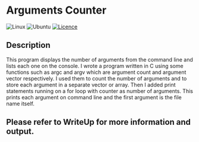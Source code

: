# Arguments Counter
![Linux](https://img.shields.io/badge/Linux-FCC624?style=for-the-badge&logo=linux&logoColor=black)
![Ubuntu](https://img.shields.io/badge/Ubuntu-E95420?style=for-the-badge&logo=ubuntu&logoColor=white)
[![Licence](https://img.shields.io/github/license/Ileriayo/markdown-badges?style=for-the-badge)](./LICENSE)

## Description
This program displays the number of arguments from the command line and lists each one on the console.
I wrote a program written in C using some functions such as argc and argv which are argument count and argument vector respectively. I used them to count the number of arguments and to store each argument in a separate vector or array. Then I added print statements running on a for loop with counter as number of arguments. This prints each argument on command line and the first argument is the file name itself.

## Please refer to WriteUp for more information and output.
